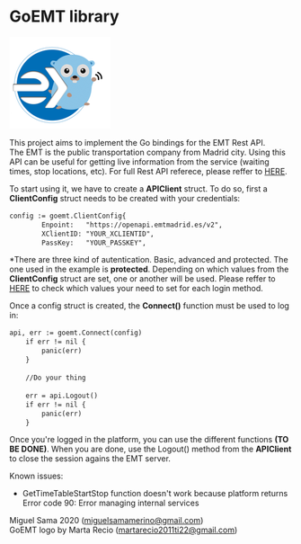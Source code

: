 # GoEMT library
![Image of GoEMT](images/Logo.png )

This project aims to implement the Go bindings for the EMT Rest API.  
The EMT is the public transportation company from Madrid city. Using this API can be useful for getting live information from the service (waiting times, stop locations, etc). For full Rest API referece, please reffer to [HERE](https://apidocs.emtmadrid.es/).  

To start using it, we have to create a **APIClient** struct. To do so, first a **ClientConfig** struct needs to be created with your credentials:
```
config := goemt.ClientConfig{
		Enpoint:   "https://openapi.emtmadrid.es/v2",
		XClientID: "YOUR_XCLIENTID",
		PassKey:   "YOUR_PASSKEY",
```
*There are three kind of autentication. Basic, advanced and protected. The one used in the example is **protected**. Depending on which values from the **ClientConfig** struct are set, one or another will be used. Please reffer to [HERE](https://apidocs.emtmadrid.es/#api-Block_1_User_identity-login) to check which values your need to set for each login method.  
  
Once a config struct is created, the **Connect()** function must be used to log in:
```
api, err := goemt.Connect(config)
	if err != nil {
		panic(err)
	}

    //Do your thing

	err = api.Logout()
	if err != nil {
		panic(err)
	}
```
Once you're logged in the platform, you can use the different functions **(TO BE DONE)**. When you are done, use the Logout() method from the **APIClient** to close the session agains the EMT server.  

Known issues:
- GetTimeTableStartStop function doesn't work because platform returns Error code 90: Error managing internal services  

  
Miguel Sama 2020 (miguelsamamerino@gmail.com)  
GoEMT logo by Marta Recio (martarecio2011ti22@gmail.com)

